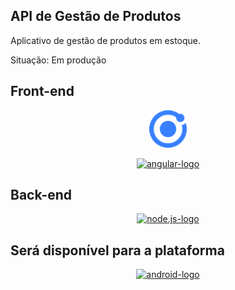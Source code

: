 ## API de Gestão de Produtos
  Aplicativo de gestão de produtos em estoque.
  <p>Situação: Em produção</p>

## Front-end
<p align="center">
  <a href="https://ionicframework.com/" target="_blank">
    <img alt="Ionic" src="https://github.com/ionic-team/ionic-framework/blob/main/.github/assets/logo.png?raw=true" width="60" />
  </a>
</p>

<p align="center">
  <a href="https://angular.io/" target="_blank">
    <img src="https://raw.githubusercontent.com/angular/angular/main/aio/src/assets/images/logos/angular/angular.png" alt="angular-logo" width="120px" height="120px"/>
  </a>
</p>

## Back-end

<p align="center">
  <a href="https://nodejs.org/en/" target="_blank">
    <img src="https://nodejs.org/static/images/logo.svg" alt="node.js-logo" width="120px" height="120px" />
  </a>
</p>

## Será disponível para a plataforma

<p align="center">
  <a href="https://www.android.com/">
    <img src="https://source.android.com/static/docs/setup/images/Android_symbol_green_RGB.png" 
    alt="android-logo" width="270px" height="144px" />
  </a>
</p>
